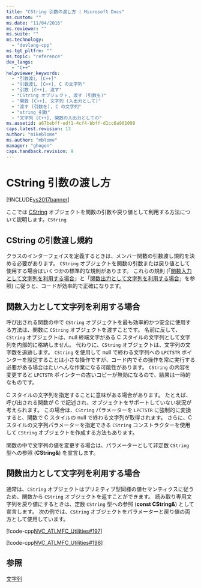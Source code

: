 ```yaml
---
title: "CString 引数の渡し方 | Microsoft Docs"
ms.custom: ""
ms.date: "11/04/2016"
ms.reviewer: ""
ms.suite: ""
ms.technology: 
  - "devlang-cpp"
ms.tgt_pltfrm: ""
ms.topic: "reference"
dev_langs: 
  - "C++"
helpviewer_keywords: 
  - "引数渡し [C++]"
  - "引数渡し [C++], C の文字列"
  - "引数 [C++], 渡す"
  - "CString オブジェクト, 渡す (引数を)"
  - "関数 [C++], 文字列 (入出力として)"
  - "渡す (引数を), C の文字列"
  - "string 引数"
  - "文字列 [C++], 関数の入出力としての"
ms.assetid: a67bebff-edf1-4cf4-bbff-d1cc6a901099
caps.latest.revision: 13
author: "mikeblome"
ms.author: "mblome"
manager: "ghogen"
caps.handback.revision: 9
---
```

# CString 引数の渡し方
[!INCLUDE[vs2017banner](../assembler/inline/includes/vs2017banner.md)]

ここでは [CString](../atl-mfc-shared/reference/cstringt-class.md) オブジェクトを関数の引数や戻り値として利用する方法について説明します。`CString`  
  
##  <a name="_core_cstring_argument.2d.passing_conventions"></a> CString の引数渡し規約  
 クラスのインターフェイスを定義するときは、メンバー関数の引数渡し規約を決める必要があります。  `CString` オブジェクトを関数の引数または戻り値として使用する場合はいくつかの標準的な規則があります。  これらの規則 \(「[関数入力として文字列を利用する場合](#_core_strings_as_function_inputs)」と「[関数出力として文字列を利用する場合](#_core_strings_as_function_outputs)」を参照\) に従うと、コードが効率的で正確になります。  
  
##  <a name="_core_strings_as_function_inputs"></a> 関数入力として文字列を利用する場合  
 呼び出される関数の中で `CString` オブジェクトを最も効率的かつ安全に使用する方法は、関数に `CString` オブジェクトを渡すことです。  名前に反して、`CString` オブジェクトは、null 終端文字がある C スタイルの文字列として文字列を内部的に格納しません。  代わりに、`CString` オブジェクトは、文字列の文字数を追跡します。  `CString` を使用して null で終わる文字列への `LPCTSTR` ポインターを設定することは小さな操作ですが、コード内でその操作を常に実行する必要がある場合はたいへんな作業になる可能性があります。  `CString` の内容を変更すると `LPCTSTR` ポインターの古いコピーが無効になるので、結果は一時的なものです。  
  
 C スタイルの文字列を指定することに意味がある場合があります。  たとえば、呼び出される関数が C で記述され、オブジェクトをサポートしていない状況が考えられます。  この場合は、`CString` パラメーターを `LPCTSTR` に強制的に変換すると、関数で C スタイルの null で終わる文字列が取得されます。  さらに、C スタイルの文字列パラメーターを指定できる `CString` コンストラクターを使用して `CString` オブジェクトを作成する方法もあります。  
  
 関数の中で文字列の値を変更する場合は、パラメーターとして非定数 `CString` 型への参照 \(**CString&**\) を宣言します。  
  
##  <a name="_core_strings_as_function_outputs"></a> 関数出力として文字列を利用する場合  
 通常は、`CString` オブジェクトはプリミティブ型同様の値セマンティクスに従うため、関数から `CString` オブジェクトを返すことができます。  読み取り専用文字列を戻り値にするときは、定数 `CString` 型への参照 \(**const CString&**\) として宣言します。  次の例では、`CString` オブジェクトをパラメーターと戻り値の両方として使用しています。  
  
 [!code-cpp[NVC_ATLMFC_Utilities#197](../atl-mfc-shared/codesnippet/CPP/cstring-argument-passing_1.cpp)]  
  
 [!code-cpp[NVC_ATLMFC_Utilities#198](../atl-mfc-shared/codesnippet/CPP/cstring-argument-passing_2.cpp)]  
  
## 参照  
 [文字列](../atl-mfc-shared/strings-atl-mfc.md)